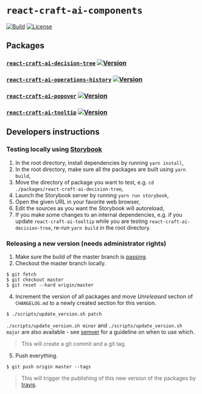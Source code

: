 # `react-craft-ai-components`

[![Build](https://img.shields.io/travis/craft-ai/react-craft-ai-components/master.svg?style=flat-square)](https://travis-ci.org/craft-ai/react-craft-ai-components) [![License](https://img.shields.io/badge/license-BSD--3--Clause-42358A.svg?style=flat-square)](https://github.com/craft-ai/react-craft-ai-components/blob/master/LICENSE)

## Packages

### [`react-craft-ai-decision-tree`](./packages/react-craft-ai-decision-tree) [![Version](https://img.shields.io/npm/v/react-craft-ai-decision-tree.svg?style=flat-square)](https://npmjs.org/package/react-craft-ai-decision-tree)

### [`react-craft-ai-operations-history`](./packages/react-craft-ai-operations-history) [![Version](https://img.shields.io/npm/v/react-craft-ai-operations-history.svg?style=flat-square)](https://npmjs.org/package/react-craft-ai-operations-history)

### [`react-craft-ai-popover`](./packages/react-craft-ai-popover) [![Version](https://img.shields.io/npm/v/react-craft-ai-popover.svg?style=flat-square)](https://npmjs.org/package/react-craft-ai-popover)

### [`react-craft-ai-tooltip`](./packages/react-craft-ai-tooltip) [![Version](https://img.shields.io/npm/v/react-craft-ai-tooltip.svg?style=flat-square)](https://npmjs.org/package/react-craft-ai-tooltip)

## Developers instructions

### Testing locally using [Storybook](https://storybook.js.org)

1. In the root directory, install dependencies by running `yarn install`,
2. In the root directory, make sure all the packages are built using `yarn build`,
3. Move the directory of package you want to test, e.g. `cd ./packages/react-craft-ai-decision-tree`,
4. Launch the Storybook server by running `yarn run storybook`,
5. Open the given URL in your favorite web browser,
6. Edit the sources as you want the Storybook will autoreload,
7. If you make some changes to an internal dependencies, e.g. if you update `react-craft-ai-tooltip` while you are testing `react-craft-ai-decision-tree`, re-run `yarn build` in the root directory.

### Releasing a new version (needs administrator rights)

1. Make sure the build of the master branch is [passing](https://travis-ci.org/craft-ai/react-craft-ai-components).
2. Checkout the master branch locally.

```console
$ git fetch
$ git checkout master
$ git reset --hard origin/master
```

4. Increment the version of all packages and move _Unreleased_ section
   of `CHANGELOG.md` to a newly created section for this version.

```console
$ ./scripts/update_version.sh patch
```

`./scripts/update_version.sh minor` and `./scripts/update_version.sh major` are
also available - see [semver](http://semver.org) for a guideline on when to
use which.

> This will create a git commit and a git tag.

5. Push everything.

```console
$ git push origin master --tags
```

> This will trigger the publishing of this new version of the packages by [travis](https://travis-ci.org/craft-ai/react-craft-ai-components).
